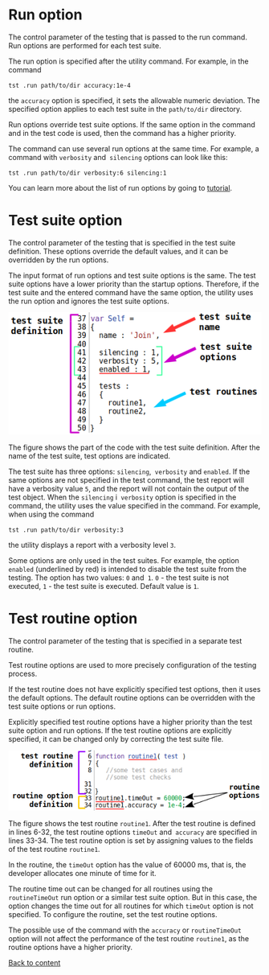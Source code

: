 # Run option

The control parameter of the testing that is passed to the run command. Run options are performed for each test suite.

The run option is specified after the utility command. For example, in the command

```
tst .run path/to/dir accuracy:1e-4
```

the `accuracy` option is specified, it sets the allowable numeric deviation. The specified option applies to each test suite in the `path/to/dir` directory.


Run options override test suite options. If the same option in the command and in the test code is used, then the command has a higher priority.

The command can use several run options at the same time. For example, a command with `verbosity` and` silencing` options can look like this:

```
tst .run path/to/dir verbosity:6 silencing:1
```

You can learn more about the list of run options by going to [tutorial](../tutorial/Help.md#Options-launch-and-options-suites).

# Test suite option

The control parameter of the testing that is specified in the test suite definition. These options override the default values, and it can be overridden by the run options.

The input format of run options and test suite options is the same. The test suite options have a lower priority than the startup options. Therefore, if the test suite and the entered command have the same option, the utility uses the run option and ignores the test suite options.

![test.suite.options.png](../../images/test.suite.options.png)

The figure shows the part of the code with the test suite definition. After the name of the test suite, test options are indicated.

The test suite has three options: `silencing`,` verbosity` and `enabled`. If the same options are not specified in the test command, the test report will have a verbosity value `5`, and the report will not contain the output of the test object. When the `silencing` i` verbosity` option is specified in the command, the utility uses the value specified in the command. For example, when using the command

```
tst .run path/to/dir verbosity:3
```

the utility displays a report with a verbosity level `3`.

Some options are only used in the test suites. For example, the option `enabled` (underlined by red) is intended to disable the test suite from the testing. The option has two values: `0` and` 1`. `0` - the test suite is not executed, `1` - the test suite is executed. Default value is `1`.

# Test routine option

The control parameter of the testing that is specified in a separate test routine.

Test routine options are used to more precisely configuration of the testing process.

If the test routine does not have explicitly specified test options, then it uses the default options. The default routine options can be overridden with the test suite options or run options.

Explicitly specified test routine options have a higher priority than the test suite option and run options. If the test routine options are explicitly specified, it can be changed only by correcting the test suite file.

![test.routine.options.png](../../images/test.routine.options.png)

The figure shows the test routine `routine1`. After the test routine is defined in lines 6-32, the test routine options `timeOut` and` accuracy` are specified in lines 33-34. The test routine option is set by assigning values to the fields of the test routine `routine1`.

In the routine, the `timeOut` option has the value of 60000 ms, that is, the developer allocates one minute of time for it.

The routine time out can be changed for all routines using the `routineTimeOut` run option or a similar test suite option. But in this case, the option changes the time out for all routines for which `timeOut` option is not specified. To configure the routine, set the test routine options.

The possible use of the command with the `accuracy` or `routineTimeOut` option will not affect the performance of the test routine `routine1`, as the routine options have a higher priority.

[Back to content](../README.md#Concepts)
